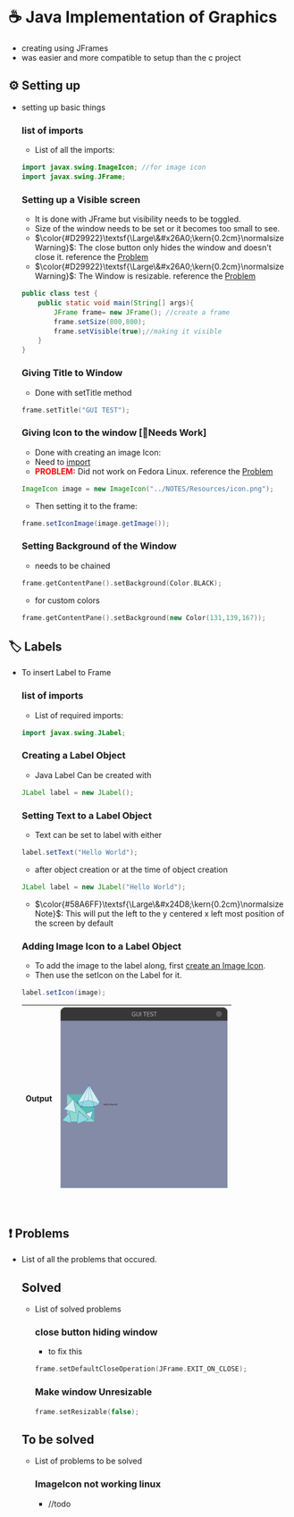 # ☕️ Java Implementation of Graphics
- creating using JFrames
- was easier and more compatible to setup than the c project

## ⚙️ Setting up 
- setting up basic things
    ### list of imports
    - List of all the imports:
    ```java
    import javax.swing.ImageIcon; //for image icon
    import javax.swing.JFrame;
    ```

    ### Setting up a Visible screen
    - It is done with JFrame but visibility needs to be toggled.
    - Size of the window needs to be set or it becomes too small to see.
    - $\color{#D29922}\textsf{\Large\&#x26A0;\kern{0.2cm}\normalsize Warning}$:  The close button only hides the window and doesn't close it. reference the [Problem](#close-button-hiding-window)
    - $\color{#D29922}\textsf{\Large\&#x26A0;\kern{0.2cm}\normalsize Warning}$: The Window is resizable. reference the [Problem](#make-window-unresizable)

    ```java
    public class test {
        public static void main(String[] args){
            JFrame frame= new JFrame(); //create a frame
            frame.setSize(800,800);
            frame.setVisible(true);//making it visible
        }
    }
    ```

    ### Giving Title to Window
    - Done with setTitle method
    ```cpp
    frame.setTitle("GUI TEST");
    ```

    ### Giving Icon to the window [🔧Needs Work]
    - Done with creating an image Icon:
    - Need to [import](#imports-list-of-imports)
    - <span style="color:red"> **PROBLEM:**</span> Did not work on Fedora Linux. reference the [Problem](#imageicon-not-working-linux)
    ```java
    ImageIcon image = new ImageIcon("../NOTES/Resources/icon.png");
    ```
    - Then setting it to the frame:
    ```java
    frame.setIconImage(image.getImage());
    ```

    ### Setting Background of the Window
    - needs to be chained
    ```cpp
    frame.getContentPane().setBackground(Color.BLACK);
    ```
    - for custom colors
    ```cpp
    frame.getContentPane().setBackground(new Color(131,139,167));
    ```

## 🏷️ Labels
- To insert Label to Frame
    ### list of imports
    - List of required imports:
    ```java
    import javax.swing.JLabel;
    ```

    ### Creating a Label Object
    - Java Label Can be created with 
    ```java
    JLabel label = new JLabel();
    ```

    ### Setting Text to a Label Object
    - Text can be set to label with either
    ```java
    label.setText("Hello World");
    ```
    - after object creation or at the time of object creation
    ```java
    JLabel label = new JLabel("Hello World");
    ```
    - $\color{#58A6FF}\textsf{\Large\&#x24D8;\kern{0.2cm}\normalsize Note}$: This will put the left to the y centered x left most position of the screen by default 

    ### Adding Image Icon to a Label Object 
    - To add the image to the label along, first [create an Image Icon](#giving-icon-to-the-window-🔧needs-work).  
    - Then use the setIcon on the Label for it.
    ```java
    label.setIcon(image);
    ```
    | Output | <img src="../Resources/Label_seticon.png" alt="Label Set Icon Screen Shot" width="300"/>|
    |----------------|----------------|

&nbsp;

## ❗️ Problems
- List of all the problems that occured.
    ## Solved
    - List of solved problems
        ### close button hiding window
        - to fix this
        ```cpp
        frame.setDefaultCloseOperation(JFrame.EXIT_ON_CLOSE);
        ```

        ### Make window Unresizable
        ```cpp
        frame.setResizable(false);
        ```
    
    ## To be solved
    - List of problems to be solved
        ### ImageIcon not working linux
        - //todo